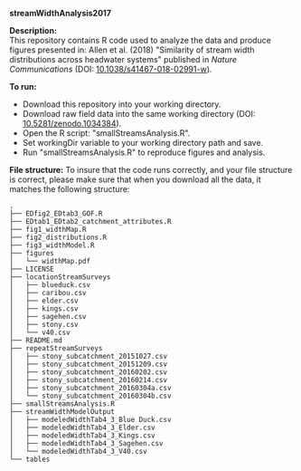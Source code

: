 <b>streamWidthAnalysis2017</b>

<b> Description:</b><br>
This repository contains R code used to analyze the data and produce figures presented in:
Allen et al. (2018) "Similarity of stream width distributions across headwater systems" published in <i>Nature Communications</i> (DOI: <a href="https://www.nature.com/articles/s41467-018-02991-w">10.1038/s41467-018-02991-w</a>).


<b>To run:</b>
- Download this repository into your working directory.
- Download raw field data into the same working directory (DOI: <a href="https://zenodo.org/record/1034385#.WpSVhxPwZE4">10.5281/zenodo.1034384</a>).
- Open the R script: "smallStreamsAnalysis.R".
- Set workingDir variable to your working directory path and save.
- Run "smallStreamsAnalysis.R" to reproduce figures and analysis.

<b>File structure:</b>
To insure that the code runs correctly, and your file structure is correct, please make sure that when you download all the data, it matches the following structure:
```
.
├── EDfig2_EDtab3_GOF.R
├── EDtab1_EDtab2_catchment_attributes.R
├── fig1_widthMap.R
├── fig2_distributions.R
├── fig3_widthModel.R
├── figures
│   └── widthMap.pdf
├── LICENSE
├── locationStreamSurveys
│   ├── blueduck.csv
│   ├── caribou.csv
│   ├── elder.csv
│   ├── kings.csv
│   ├── sagehen.csv
│   ├── stony.csv
│   └── v40.csv
├── README.md
├── repeatStreamSurveys
│   ├── stony_subcatchment_20151027.csv
│   ├── stony_subcatchment_20151209.csv
│   ├── stony_subcatchment_20160202.csv
│   ├── stony_subcatchment_20160214.csv
│   ├── stony_subcatchment_20160304a.csv
│   └── stony_subcatchment_20160304b.csv
├── smallStreamsAnalysis.R
├── streamWidthModelOutput
│   ├── modeledWidthTab4_3_Blue Duck.csv
│   ├── modeledWidthTab4_3_Elder.csv
│   ├── modeledWidthTab4_3_Kings.csv
│   ├── modeledWidthTab4_3_Sagehen.csv
│   └── modeledWidthTab4_3_V40.csv
└── tables
```

